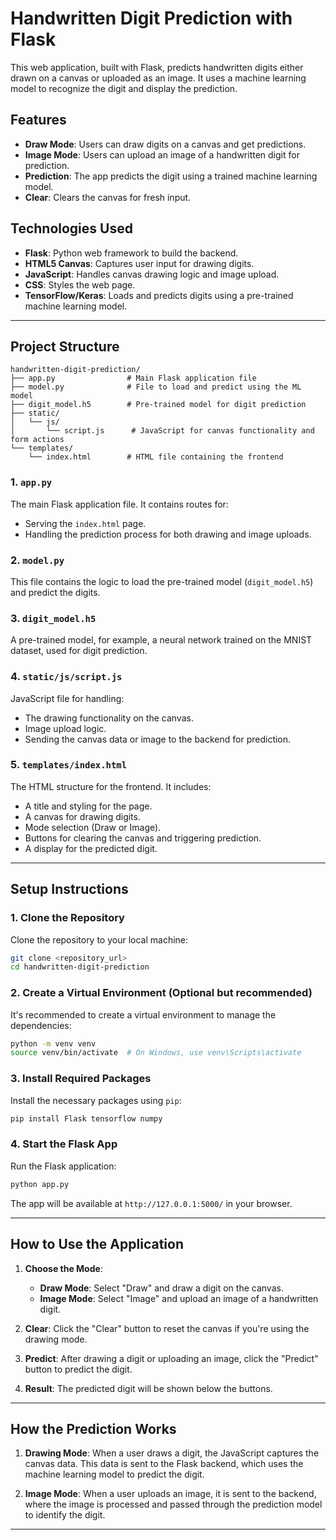 # Handwritten Digit Prediction with Flask

This web application, built with Flask, predicts handwritten digits either drawn on a canvas or uploaded as an image. It uses a machine learning model to recognize the digit and display the prediction.

## Features
- **Draw Mode**: Users can draw digits on a canvas and get predictions.
- **Image Mode**: Users can upload an image of a handwritten digit for prediction.
- **Prediction**: The app predicts the digit using a trained machine learning model.
- **Clear**: Clears the canvas for fresh input.

## Technologies Used
- **Flask**: Python web framework to build the backend.
- **HTML5 Canvas**: Captures user input for drawing digits.
- **JavaScript**: Handles canvas drawing logic and image upload.
- **CSS**: Styles the web page.
- **TensorFlow/Keras**: Loads and predicts digits using a pre-trained machine learning model.

---

## Project Structure

```
handwritten-digit-prediction/
├── app.py                # Main Flask application file
├── model.py              # File to load and predict using the ML model
├── digit_model.h5        # Pre-trained model for digit prediction
├── static/
│   └── js/
│       └── script.js      # JavaScript for canvas functionality and form actions
└── templates/
    └── index.html        # HTML file containing the frontend
```

### 1. **`app.py`**
The main Flask application file. It contains routes for:
- Serving the `index.html` page.
- Handling the prediction process for both drawing and image uploads.

### 2. **`model.py`**
This file contains the logic to load the pre-trained model (`digit_model.h5`) and predict the digits.

### 3. **`digit_model.h5`**
A pre-trained model, for example, a neural network trained on the MNIST dataset, used for digit prediction.

### 4. **`static/js/script.js`**
JavaScript file for handling:
- The drawing functionality on the canvas.
- Image upload logic.
- Sending the canvas data or image to the backend for prediction.

### 5. **`templates/index.html`**
The HTML structure for the frontend. It includes:
- A title and styling for the page.
- A canvas for drawing digits.
- Mode selection (Draw or Image).
- Buttons for clearing the canvas and triggering prediction.
- A display for the predicted digit.

---

## Setup Instructions

### 1. Clone the Repository
Clone the repository to your local machine:
```bash
git clone <repository_url>
cd handwritten-digit-prediction
```

### 2. Create a Virtual Environment (Optional but recommended)
It's recommended to create a virtual environment to manage the dependencies:
```bash
python -m venv venv
source venv/bin/activate  # On Windows, use venv\Scripts\activate
```

### 3. Install Required Packages
Install the necessary packages using `pip`:
```bash
pip install Flask tensorflow numpy
```

### 4. Start the Flask App
Run the Flask application:
```bash
python app.py
```

The app will be available at `http://127.0.0.1:5000/` in your browser.

---

## How to Use the Application

1. **Choose the Mode**:
   - **Draw Mode**: Select "Draw" and draw a digit on the canvas.
   - **Image Mode**: Select "Image" and upload an image of a handwritten digit.

2. **Clear**: Click the "Clear" button to reset the canvas if you're using the drawing mode.

3. **Predict**: After drawing a digit or uploading an image, click the "Predict" button to predict the digit.

4. **Result**: The predicted digit will be shown below the buttons.

---

## How the Prediction Works

1. **Drawing Mode**: When a user draws a digit, the JavaScript captures the canvas data. This data is sent to the Flask backend, which uses the machine learning model to predict the digit.

2. **Image Mode**: When a user uploads an image, it is sent to the backend, where the image is processed and passed through the prediction model to identify the digit.

---

